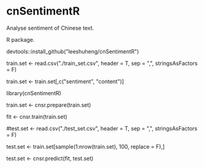# cnSentimentR
Analyse sentiment of Chinese text.

R package.

devtools::install_github("leeshuheng/cnSentimentR")

train.set <- read.csv("./train_set.csv", header = T, sep = ",", stringsAsFactors = F)

train.set <- train.set[,c("sentiment", "content")]

library(cnSentimentR)

train.set <- cnsr.prepare(train.set)

fit <- cnsr.train(train.set)

#test.set <- read.csv("./test_set.csv", header = T, sep = ",", stringsAsFactors = F)

test.set <- train.set[sample(1:nrow(train.set), 100, replace = F),]

test.set <- cnsr.predict(fit, test.set)
